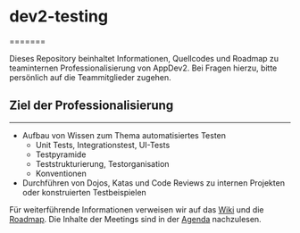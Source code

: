 # dev2-testing
=======

Dieses Repository beinhaltet Informationen, Quellcodes und Roadmap zu teaminternen Professionalisierung von AppDev2. Bei Fragen hierzu, bitte persönlich auf die Teammitglieder zugehen.

## Ziel der Professionalisierung
-----

* Aufbau von Wissen zum Thema automatisiertes Testen
  * Unit Tests, Integrationstest, UI-Tests
  * Testpyramide
  * Teststrukturierung, Testorganisation
  * Konventionen
* Durchführen von Dojos, Katas und Code Reviews zu internen Projekten oder konstruierten Testbeispielen


Für weiterführende Informationen verweisen wir auf das [Wiki](https://github.com/cpx-appdev/dev2-testing/wiki) und die [Roadmap](https://github.com/cpx-appdev/dev2-testing/blob/master/roadmap.md). 
Die Inhalte der Meetings sind in der [Agenda](https://github.com/cpx-appdev/dev2-testing/blob/master/agenda.md) nachzulesen.
